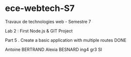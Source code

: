 # ece-webtech-S7
Travaux de technologies web - Semestre 7

Lab 2 : First Node.js & GIT Project

Part 5 . Create a basic application with multiple routes
DONE




Antoine BERTRAND
Alexia BESNARD
ing4 gr3 SI
